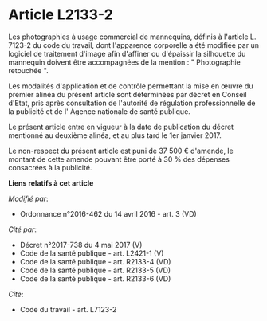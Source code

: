 # Article L2133-2

Les photographies à usage commercial de mannequins, définis à l'article L. 7123-2 du code du travail, dont l'apparence
corporelle a été modifiée par un logiciel de traitement d'image afin d'affiner ou d'épaissir la silhouette du mannequin
doivent être accompagnées de la mention : " Photographie retouchée ". 

Les modalités d'application et de contrôle permettant la mise en œuvre du premier alinéa du présent article sont déterminées
par décret en Conseil d'Etat, pris après consultation de l'autorité de régulation professionnelle de la publicité et de l'
Agence nationale de santé publique. 

Le présent article entre en vigueur à la date de publication du décret mentionné au deuxième alinéa, et au plus tard le 1er
janvier 2017. 

Le non-respect du présent article est puni de 37 500 € d'amende, le montant de cette amende pouvant être porté à 30 % des
dépenses consacrées à la publicité.

**Liens relatifs à cet article**

_Modifié par_:

  - Ordonnance n°2016-462 du 14 avril 2016 - art. 3 (VD)

_Cité par_:

  - Décret n°2017-738 du 4 mai 2017 (V)
  - Code de la santé publique - art. L2421-1 (V)
  - Code de la santé publique - art. R2133-4 (VD)
  - Code de la santé publique - art. R2133-5 (VD)
  - Code de la santé publique - art. R2133-6 (VD)

_Cite_:

  - Code du travail - art. L7123-2
